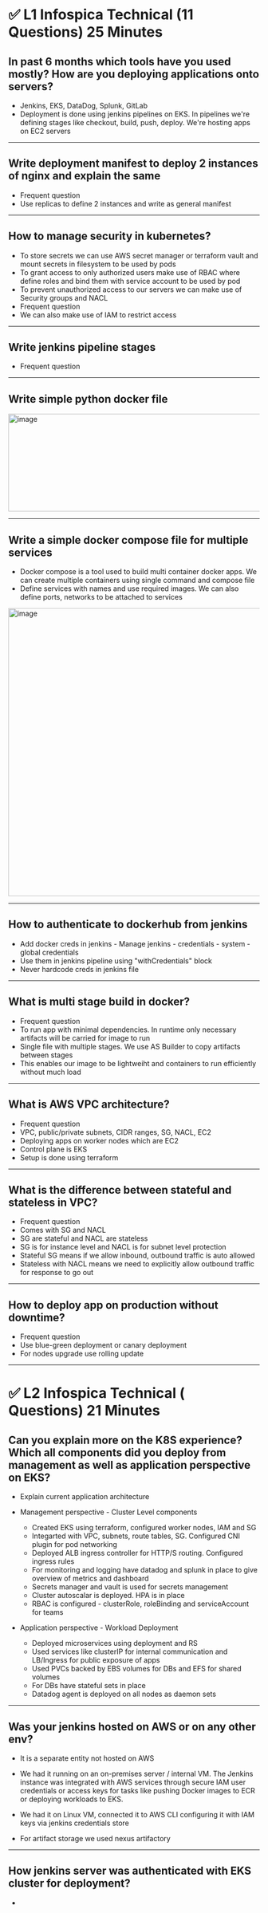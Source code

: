 # ✅ L1 Infospica Technical (11 Questions) 25 Minutes

In past 6 months which tools have you used mostly? How are you deploying applications onto servers?
-
- Jenkins, EKS, DataDog, Splunk, GitLab
- Deployment is done using jenkins pipelines on EKS. In pipelines we're defining stages like checkout, build, push, deploy. We're hosting apps on EC2 servers

-------------------------------

Write deployment manifest to deploy 2 instances of nginx and explain the same
-
- Frequent question
- Use replicas to define 2 instances and write as general manifest

-------------------------------

How to manage security in kubernetes?
-
- To store secrets we can use AWS secret manager or terraform vault and mount secrets in filesystem to be used by pods
- To grant access to only authorized users make use of RBAC where define roles and bind them with service account to be used by pod
- To prevent unauthorized access to our servers we can make use of Security groups and NACL
- Frequent question
- We can also make use of IAM to restrict access

-------------------------------

Write jenkins pipeline stages
-
- Frequent question

-------------------------------

Write simple python docker file
-

<img width="850" height="196" alt="image" src="https://github.com/user-attachments/assets/15ed668b-661f-4b45-98fd-fc7135391baa" />

-------------------------------

Write a simple docker compose file for multiple services
-
- Docker compose is a tool used to build multi container docker apps. We can create multiple containers using single command and compose file
- Define services with names and use required images. We can also define ports, networks to be attached to services

<img width="1369" height="578" alt="image" src="https://github.com/user-attachments/assets/49d81426-7eae-4dbd-855d-374d285de5c1" />


-------------------------------

How to authenticate to dockerhub from jenkins
-
- Add docker creds in jenkins - Manage jenkins - credentials - system - global credentials
- Use them in jenkins pipeline using "withCredentials" block
- Never hardcode creds in jenkins file

-------------------------------

What is multi stage build in docker?
- 
- Frequent question
- To run app with minimal dependencies. In runtime only necessary artifacts will be carried for image to run
- Single file with multiple stages. We use AS Builder to copy artifacts between stages
- This enables our image to be lightweiht and containers to run efficiently without much load

-------------------------------

What is AWS VPC architecture?
-
- Frequent question
- VPC, public/private subnets, CIDR ranges, SG, NACL, EC2
- Deploying apps on worker nodes which are EC2
- Control plane is EKS
- Setup is done using terraform

-------------------------------

What is the difference between stateful and stateless in VPC?
-
- Frequent question
- Comes with SG and NACL
- SG are stateful and NACL are stateless
- SG is for instance level and NACL is for subnet level protection
- Stateful SG means if we allow inbound, outbound traffic is auto allowed
- Stateless with NACL means we need to explicitly allow outbound traffic for response to go out

-------------------------------

How to deploy app on production without downtime?
-
- Frequent question
- Use blue-green deployment or canary deployment
- For nodes upgrade use rolling update

-------------------------------

# ✅ L2 Infospica Technical ( Questions) 21 Minutes

Can you explain more on the K8S experience? Which all components did you deploy from management as well as application perspective on EKS?
-
- Explain current application architecture

- Management perspective - Cluster Level components
  - Created EKS using terraform, configured worker nodes, IAM and SG
  - Integarted with VPC, subnets, route tables, SG. Configured CNI plugin for pod networking
  - Deployed ALB ingress controller for HTTP/S routing. Configured ingress rules
  - For monitoring and logging have datadog and splunk in place to give overview of metrics and dashboard
  - Secrets manager and vault is used for secrets management
  - Cluster autoscalar is deployed. HPA is in place
  - RBAC is configured - clusterRole, roleBinding and serviceAccount for teams
 
- Application perspective - Workload Deployment
  - Deployed microservices using deployment and RS
  - Used services like clusterIP for internal communication and LB/Ingress for public exposure of apps
  - Used PVCs backed by EBS volumes for DBs and EFS for shared volumes
  - For DBs have stateful sets in place
  - Datadog agent is deployed on all nodes as daemon sets

-------------------------------

Was your jenkins hosted on AWS or on any other env?
-
- It is a separate entity not hosted on AWS
- We had it running on an on-premises server / internal VM. The Jenkins instance was integrated with AWS services through secure IAM user credentials or access keys for tasks like pushing Docker images to ECR or deploying workloads to EKS.

- We had it on Linux VM, connected it to AWS CLI configuring it with IAM  keys via jenkins credentials store
- For artifact storage we used nexus artifactory

-------------------------------

How jenkins server was authenticated with EKS cluster for deployment?
-
- 
